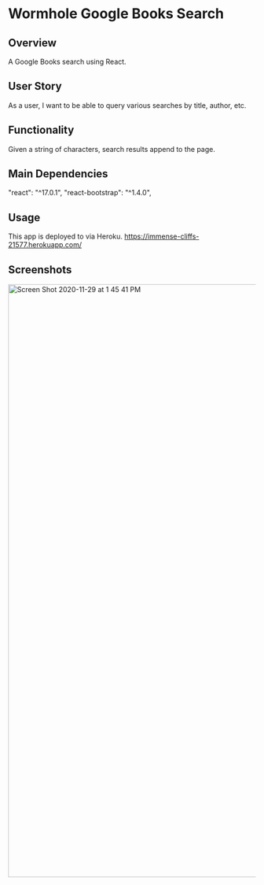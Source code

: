 # Wormhole Google Books Search

## Overview

A Google Books search using React.

## User Story

As a user, I want to be able to query various searches by title, author, etc.

## Functionality

Given a string of characters, search results append to the page.

## Main Dependencies

"react": "^17.0.1", "react-bootstrap": "^1.4.0",

## Usage

This app is deployed to via Heroku.
https://immense-cliffs-21577.herokuapp.com/

## Screenshots

<img width="1205" alt="Screen Shot 2020-11-29 at 1 45 41 PM" src="https://user-images.githubusercontent.com/66789135/100553331-bd4f6d80-324a-11eb-99fc-e8ef31036c96.png">

